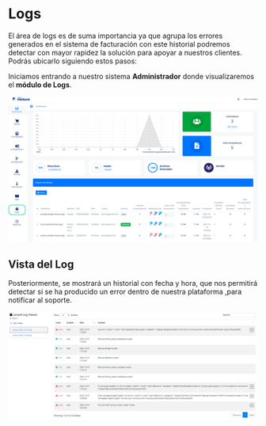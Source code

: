 # Logs

El área de logs es de suma importancia ya que agrupa los errores generados en el sistema de facturación con este historial podremos detectar con mayor rapidez la solución para apoyar a nuestros clientes.
Podrás ubicarlo siguiendo estos pasos:

Iniciamos entrando a nuestro sistema **Administrador** donde visualizaremos el **módulo de Logs**.

![Alt text](img/1_log.jpg)

## Vista del Log

Posteriormente, se mostrará un historial con fecha y hora, que nos permitirá detectar si se ha producido un error dentro de nuestra plataforma ,para notificar al soporte.

![Alt text](img/2_log.png)
